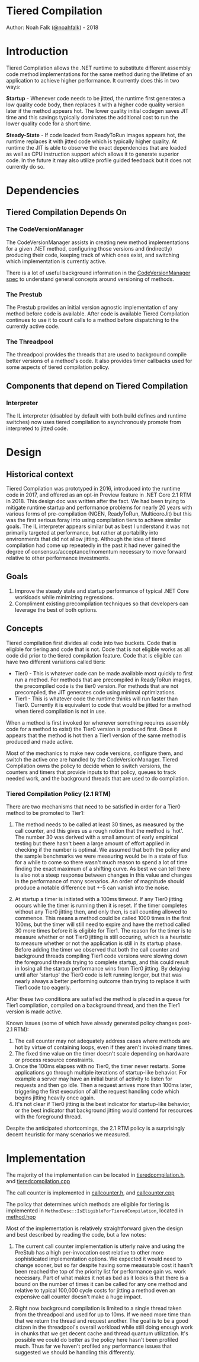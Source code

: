 Tiered Compilation
==================

Author: Noah Falk ([@noahfalk](https://github.com/noahfalk)) - 2018

Introduction
============

Tiered Compilation allows the .NET runtime to substitute different assembly code method implementations for the same method during the lifetime of an application to achieve higher performance. It currently does this in two ways:

  **Startup** - Whenever code needs to be jitted, the runtime first generates a low quality code body, then replaces it with a higher code quality version later if the method appears hot. The lower quality initial codegen saves JIT time and this savings typically dominates the additional cost to run the lower quality code for a short time.

  **Steady-State** - If code loaded from ReadyToRun images appears hot, the runtime replaces it with jitted code which is typically higher quality. At runtime the JIT is able to observe the exact dependencies that are loaded as well as CPU instruction support which allows it to generate superior code. In the future it may also utilize profile guided feedback but it does not currently do so.



Dependencies
============

## Tiered Compilation Depends On ##

### The CodeVersionManager ###
The CodeVersionManager assists in creating new method implementations for a given .NET method,  configuring those versions and (indirectly) producing their code, keeping track of which ones exist, and switching which implementation is currently active.

There is a lot of useful background information in the [CodeVersionManager spec](./code-versioning.md) to understand general concepts around versioning of methods.

### The Prestub ###
The Prestub provides an initial version agnostic implementation of any method before code is available. After code is available Tiered Compilation continues to use it to count calls to a method before dispatching to the currently active code.

### The Threadpool ###
The threadpool provides the threads that are used to background compile better versions of a method's code. It also provides timer callbacks used for some aspects of tiered compilation policy.

## Components that depend on Tiered Compilation ##

### Interpreter ###
The IL interpreter (disabled by default with both build defines and runtime switches) now uses tiered compilation to asynchronously promote from interpreted to jitted code.

Design
======

## Historical context ##

Tiered Compilation was prototyped in 2016, introduced into the runtime code in 2017, and offered as an opt-in Preview feature in .NET Core 2.1 RTM in 2018. This design doc was written after the fact. We had been trying to mitigate runtime startup and performance problems for nearly 20 years with various forms of pre-compilation (NGEN, ReadyToRun, MulticoreJit) but this was the first serious foray into using compilation tiers to achieve similar goals. The IL interpreter appears similar but as best I understand it was not primarily targeted at performance, but rather at portability into environments that did not allow jitting. Although the idea of tiered compilation had come up repeatedly in the past it had never gained the degree of consensus/acceptance/momentum necessary to move forward relative to other performance investments.

## Goals ##

1. Improve the steady state and startup performance of typical .NET Core workloads while minimizing regressions.
2. Compliment existing precompilation techniques so that developers can leverage the best of both options.


## Concepts ##

Tiered compilation first divides all code into two buckets. Code that is eligible for tiering and code that is not. Code that is not eligible works as all code did prior to the tiered compilation feature. Code that is eligible can have two different variations called tiers:

 - Tier0 - This is whatever code can be made available most quickly to first run a method. For methods that are precompiled in ReadyToRun images, the precompiled code is the tier0 version. For methods that are not precompiled, the JIT generates code using minimal optimizations.
 - Tier1 - This is whatever code the runtime thinks will run faster than Tier0. Currently it is equivalent to code that would be jitted for a method when tiered compilation is not in use.

When a method is first invoked (or whenever something requires assembly code for a method to exist) the Tier0 version is produced first. Once it appears that the method is hot then a Tier1 version of the same method is produced and made active.

Most of the mechanics to make new code versions, configure them, and switch the active one are handled by the CodeVersionManager. Tiered Compilation owns the policy to decide when to switch versions, the counters and timers that provide inputs to that policy, queues to track needed work, and the background threads that are used to do compilation.


### Tiered Compilation Policy (2.1 RTM) ###

There are two mechanisms that need to be satisfied in order for a Tier0 method to be promoted to Tier1:

1. The method needs to be called at least 30 times, as measured by the call counter, and this gives us a rough notion that the method is 'hot'. The number 30 was derived with a small amount of early empirical testing but there hasn't been a large amount of effort applied in checking if the number is optimal. We assumed that both the policy and the sample benchmarks we were measuring would be in a state of flux for a while to come so there wasn't much reason to spend a lot of time finding the exact maximum of a shifting curve. As best we can tell there is also not a steep response between changes in this value and changes in the performance of many scenarios. An order of magnitude should produce a notable difference but +-5 can vanish into the noise.

2. At startup a timer is initiated with a 100ms timeout. If any Tier0 jitting occurs while the timer is running then it is reset. If the timer completes without any Tier0 jitting then, and only then, is call counting allowed to commence. This means a method could be called 1000 times in the first 100ms, but the timer will still need to expire and have the method called 30 more times before it is eligible for Tier1. The reason for the timer is to measure whether or not Tier0 jitting is still occuring, which is a heuristic to measure whether or not the application is still in its startup phase. Before adding the timer we observed that both the call counter and background threads compiling Tier1 code versions were slowing down the foreground threads trying to complete startup, and this could result in losing all the startup performance wins from Tier0 jitting. By delaying until after 'startup' the Tier0 code is left running longer, but that was nearly always a better performing outcome than trying to replace it with Tier1 code too eagerly.

After these two conditions are satisfied the method is placed in a queue for Tier1 compilation, compiled on a background thread, and then the Tier1 version is made active.

Known Issues (some of which have already generated policy changes post-2.1 RTM):

1. The call counter may not adequately address cases where methods are hot by virtue of containing loops, even if they aren't invoked many times.
2. The fixed time value on the timer doesn't scale depending on hardware or process resource constraints.
3. Once the 100ms elapses with no Tier0, the timer never restarts. Some applications go through multiple iterations of startup-like behavior. For example a server may have an initial burst of activity to listen for requests and then go idle. Then a request arrives more than 100ms later, triggering the first execution of all the request handling code which begins jitting heavily once again.
4. It's not clear if Tier0 jitting is the best indicator for startup-like behavior, or the best indicator that background jitting would contend for resources with the foreground thread.

Despite the anticipated shortcomings, the 2.1 RTM policy is a surprisingly decent heuristic for many scenarios we measured.

Implementation
==============

The majority of the implementation can be located in [tieredcompilation.h](../../src/vm/tieredcompilation.h), and [tieredcompilation.cpp](../../src/vm/tieredcompilation.cpp)

The call counter is implemented in [callcounter.h](../../src/vm/callcounter.h), and [callcounter.cpp](../../src/vm/callcounter.cpp)

The policy that determines which methods are eligible for tiering is implemented in `MethodDesc::IsEligibleForTieredCompilation`, located in [method.hpp](../../src/vm/method.hpp)

Most of the implementation is relatively straightforward given the design and best described by reading the code, but a few notes:

1. The current call counter implementation is utterly naive and using the PreStub has a high per-invocation cost relative to other more sophisticated implementation options. We expected it would need to change sooner, but so far despite having some measurable cost it hasn't been reached the top of the priority list for performance gain vs. work necessary. Part of what makes it not as bad as it looks is that there is a bound on the number of times it can be called for any one method and relative to typical 100,000 cycle costs for jitting a method even an expensive call counter doesn't make a huge impact.

2. Right now background compilation is limited to a single thread taken from the threadpool and used for up to 10ms. If we need more time than that we return the thread and request another. The goal is to be a good citizen in the threadpool's overall workload while still doing enough work in chunks that we get decent cache and thread quantum utilization. It's possible we could do better as the policy here hasn't been profiled much. Thus far we haven't profiled any performance issues that suggested we should be handling this differently.